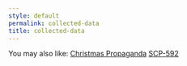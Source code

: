 ```yaml
---
style: default
permalink: collected-data
title: collected-data
---
```

You may also like:
[Christmas Propaganda](http://scp-wiki.net/christmas-propaganda)
[SCP-592](http://scp-wiki.net/scp-592)